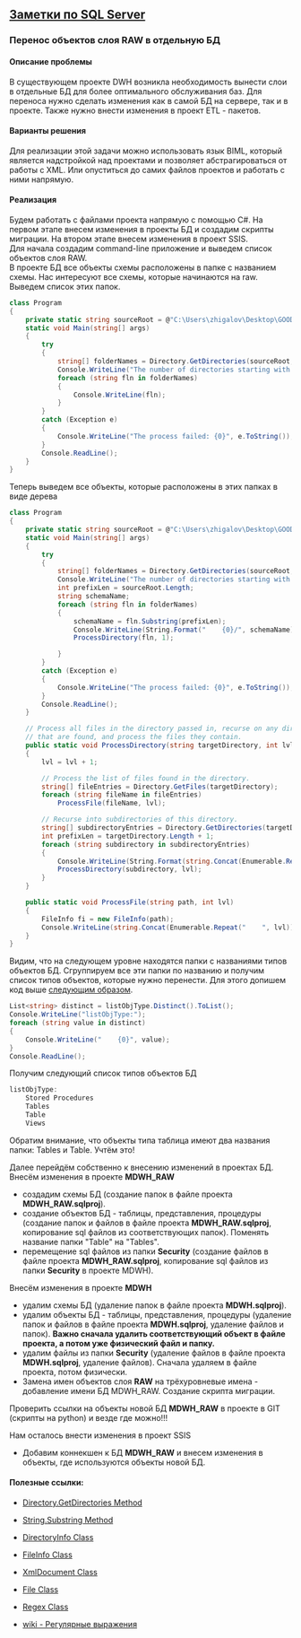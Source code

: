 ## [Заметки по SQL Server](../SQLServer_note.md)  

### Перенос объектов слоя RAW в отдельную БД  

#### Описание проблемы  
В существующем проекте DWH возникла необходимость вынести слои в отдельные БД для более оптимального обслуживания баз. Для переноса нужно сделать изменения как в самой БД на сервере, так и в проекте. Также нужно внести изменения в проект ETL - пакетов.

#### Варианты решения  
Для реализации этой задачи можно использовать язык BIML, который является надстройкой над проектами и позволяет абстрагироваться от работы с XML. Или опуститься до самих файлов проектов и работать с ними напрямую.

#### Реализация  
Будем работать с файлами проекта напрямую с помощью C#. На первом этапе внесем изменения в проекты БД и создадим скрипты миграции. На втором этапе внесем изменения в проект SSIS.  
Для начала создадим command-line приложение и выведем список объектов слоя RAW.  
В проекте БД все объекты схемы расположены в папке с названием схемы. Нас интересуют все схемы, которые начинаются на raw. Выведем список этих папок.  

```c#
class Program
{
	private static string sourceRoot = @"C:\Users\zhigalov\Desktop\GOODS\GitLab\DWH\Databases\MDWH\";
	static void Main(string[] args)
	{
		try
		{
			string[] folderNames = Directory.GetDirectories(sourceRoot, "raw*", SearchOption.TopDirectoryOnly);
			Console.WriteLine("The number of directories starting with raw is {0}.", folderNames.Length);
			foreach (string fln in folderNames)
			{
				Console.WriteLine(fln);
			}
		}
		catch (Exception e)
		{
			Console.WriteLine("The process failed: {0}", e.ToString());
		}
		Console.ReadLine();
	}
}
```

Теперь выведем все объекты, которые расположены в этих папках в виде дерева

```c#
class Program
{
	private static string sourceRoot = @"C:\Users\zhigalov\Desktop\GOODS\GitLab\DWH\Databases\MDWH\";
	static void Main(string[] args)
	{
		try
		{
			string[] folderNames = Directory.GetDirectories(sourceRoot, "raw*", SearchOption.TopDirectoryOnly);
			Console.WriteLine("The number of directories starting with raw is {0}.", folderNames.Length);
			int prefixLen = sourceRoot.Length;
			string schemaName;
			foreach (string fln in folderNames)
			{
				schemaName = fln.Substring(prefixLen);
				Console.WriteLine(String.Format("    {0}/", schemaName));
				ProcessDirectory(fln, 1);

			}
		}
		catch (Exception e)
		{
			Console.WriteLine("The process failed: {0}", e.ToString());
		}
		Console.ReadLine();
	}

	// Process all files in the directory passed in, recurse on any directories
	// that are found, and process the files they contain.
	public static void ProcessDirectory(string targetDirectory, int lvl)
	{
		lvl = lvl + 1;

		// Process the list of files found in the directory.
		string[] fileEntries = Directory.GetFiles(targetDirectory);
		foreach (string fileName in fileEntries)
			ProcessFile(fileName, lvl);

		// Recurse into subdirectories of this directory.
		string[] subdirectoryEntries = Directory.GetDirectories(targetDirectory);
		int prefixLen = targetDirectory.Length + 1;
		foreach (string subdirectory in subdirectoryEntries)
		{
			Console.WriteLine(String.Format(string.Concat(Enumerable.Repeat("    ", lvl)) + "{0}/", subdirectory.Substring(prefixLen)));
			ProcessDirectory(subdirectory, lvl);
		}
	}

	public static void ProcessFile(string path, int lvl)
	{
		FileInfo fi = new FileInfo(path);
		Console.WriteLine(string.Concat(Enumerable.Repeat("    ", lvl)) + "{0}", fi.Name);
	}
}
```

Видим, что на следующем уровне находятся папки с названиями типов объектов БД. Сгруппируем все эти папки по названию и получим список типов объектов, которые нужно перенести. Для этого допишем код выше [следующим образом](./source/listObjType.cs.md).

```C#
List<string> distinct = listObjType.Distinct().ToList();
Console.WriteLine("listObjType:");
foreach (string value in distinct)
{
	Console.WriteLine("    {0}", value);
}
Console.ReadLine();
```

Получим следующий список типов объектов БД

```c#
listObjType:
    Stored Procedures
    Tables
    Table
    Views
```

Обратим внимание, что объекты типа таблица имеют два названия папки: Tables и Table. Учтём это!

Далее перейдём собственно к внесению изменений в проектах БД. Внесём изменения в проекте **MDWH_RAW**

- создадим схемы БД (создание папок в файле проекта **MDWH_RAW.sqlproj**).  
- создание объектов БД -  таблицы, представления,  процедуры (создание папок и файлов в файле проекта **MDWH_RAW.sqlproj**, копирование sql файлов из соответствующих папок).  Поменять название папки "Table" на "Tables".
- перемещение sql файлов из папки **Security** (создание файлов в файле проекта **MDWH_RAW.sqlproj**, копирование sql файлов из папки **Security** в проекте MDWH).

Внесём изменения в проекте **MDWH**

- удалим схемы БД  (удаление папок в файле проекта **MDWH.sqlproj**).  
- удалим объекты БД  -  таблицы, представления,  процедуры (удаление папок и файлов в файле проекта **MDWH.sqlproj**, удаление файлов и папок). **Важно сначала удалить соответствующий объект в файле проекта, а потом уже физический файл и папку.**  
- удалим файлы из папки **Security** (удаление файлов в файле проекта **MDWH.sqlproj**, удаление файлов). Сначала удаляем в файле проекта, потом физически.  
- Замена имен объектов слоя **RAW** на трёхуровневые имена - добавление имени БД MDWH_RAW. Создание скрипта миграции.  

Проверить ссылки на объекты новой БД **MDWH_RAW** в проекте в GIT (скрипты на python) и везде где можно!!!

Нам осталось внести изменения в проект SSIS

- Добавим коннекшен к БД **MDWH_RAW** и внесем изменения в объекты, где используются объекты новой БД.






#### Полезные ссылки:  
- [Directory.GetDirectories Method](https://docs.microsoft.com/en-us/dotnet/api/system.io.directory.getdirectories?view=netframework-4.7.2&source=docs)  
- [String.Substring Method](https://docs.microsoft.com/en-us/dotnet/api/system.string.substring?view=netframework-4.7.2)  
- [DirectoryInfo Class](https://docs.microsoft.com/en-us/dotnet/api/system.io.directoryinfo?view=netframework-4.7.2)  
- [FileInfo Class](https://docs.microsoft.com/en-us/dotnet/api/system.io.fileinfo?view=netframework-4.7.2)  
- [XmlDocument Class](https://docs.microsoft.com/en-us/dotnet/api/system.xml.xmldocument?view=netframework-4.7.2)
- [File Class](https://docs.microsoft.com/en-us/dotnet/api/system.io.file?view=netframework-4.5)  
- [Regex Class](https://docs.microsoft.com/en-us/dotnet/api/system.text.regularexpressions.regex?view=netframework-4.5)  

- [wiki - Регулярные выражения](https://ru.wikipedia.org/wiki/Регулярные_выражения)  

